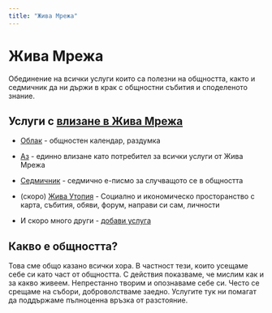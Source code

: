 ```yaml
---
title: "Жива Мрежа"
---
```


# Жива Мрежа

Обединение на всички услуги които са полезни на общността, както и седмичник да ни държи в крак с общностни събития и споделеното знание.

## Услуги с [влизане в Жива Мрежа](https://az.zhiva.be/auth/realms/zhiva-mrezha/account)

* [Облак](https://oblak.otselo.eu) - общностен календар, раздумка

* [Аз](https://az.zhiva.be/auth/realms/zhiva-mrezha/account) - единно влизане като потребител за всички услуги от Жива Мрежа

* [Седмичник](https://7.zhiva.be) - седмично е-писмо за случващото се в общността

* (скоро) [Жива Утопия](https://utopiabg.life) - Социално и икономическо просторанство с карта, събития, обяви, форум, направи си сам, личности

* И скоро много други - [добави услуга](/добави)

## Какво е общността?

Това сме общо казано всички хора. В частност тези, които усещаме себе си като част от общността. С действия показваме, че мислим как и за какво живеем. Непрестанно творим и опознаваме себе си. Често се срещаме на събори, доброволстваме заедно. Услугите тук ни помагат да поддържаме пълноценна връзка от разстояние.

